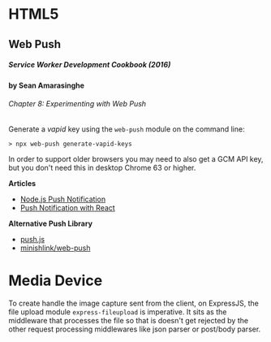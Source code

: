 # HTML5  

## Web Push
##### Service Worker Development Cookbook (2016)
__by Sean Amarasinghe__
###### Chapter 8: Experimenting with Web Push
Generate a _vapid_ key using the `web-push` module on the command line:  
```
> npx web-push generate-vapid-keys
```
In order to support older browsers you may need to also get a GCM API key, but you don't need this in desktop Chrome 63 or higher.  

__Articles__  
* [Node.js Push Notification](https://thecodebarbarian.com/sending-web-push-notifications-from-node-js.html)
* [Push Notification with React](https://medium.com/@jasminejacquelin/integrating-push-notifications-in-your-node-react-web-app-4e8d8190a52c#9a53)

__Alternative Push Library__
* [push.js](https://pushjs.org/)  
* [minishlink/web-push](https://github.com/web-push-libs/web-push-php)


# Media Device
To create handle the image capture sent from the client, on ExpressJS, the file upload module `express-fileupload` is imperative. It sits as the middleware that processes the file so that is doesn't get rejected by the other request processing middlewares like json parser or post/body parser.  
